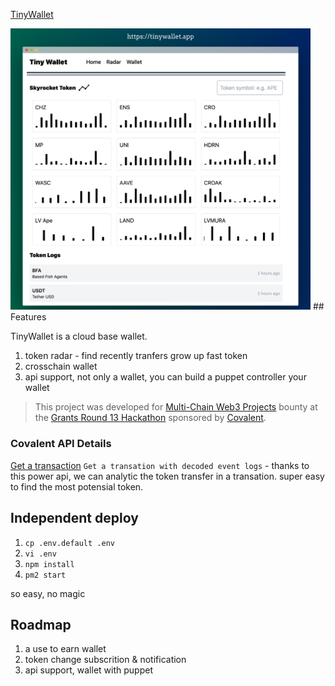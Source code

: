 
[TinyWallet](https://tinywallet.app)

<img src="public/preview.png" style="width:480px"/>
## Features

TinyWallet is a cloud base wallet.

1. token radar - find recently tranfers grow up fast token
2. crosschain wallet
3. api support, not only a wallet, you can build a puppet controller your wallet

> This project was developed for [Multi-Chain Web3 Projects](https://gitcoin.co/issue/covalenthq/covalent-gitcoin-bounties/19/100028550) bounty at the [Grants Round 13 Hackathon](https://gitcoin.co/hackathon/gr13/?) sponsored by [Covalent](https://www.covalenthq.com).


### Covalent API Details
[Get a transaction](https://www.covalenthq.com/docs/api/#/0/Get%20a%20transaction/USD/1) `` Get a transation with decoded event logs `` - thanks to this power api, we can analytic the token transfer in a transation. super easy to find the most potensial token.


## Independent deploy

1. `cp .env.default .env`
2. `vi .env`
3. `npm install`
4. `pm2 start`

so easy, no magic

## Roadmap

1. a use to earn wallet
2. token change subscrition & notification
3. api support,  wallet with puppet 
